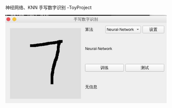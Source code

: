 神经网络、KNN 手写数字识别 -ToyProject

![](https://raw.githubusercontent.com/Blameying/MNIST-Neuralnetwork-KNN/master/screenshot.jpg)

